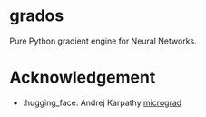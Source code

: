 # grados
Pure Python gradient engine for Neural Networks.

# Acknowledgement
- :hugging_face: Andrej Karpathy [micrograd](https://github.com/karpathy/micrograd)
